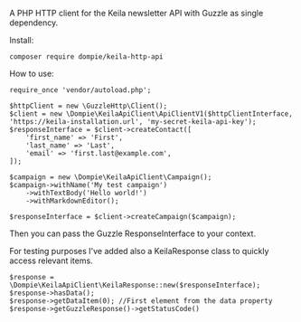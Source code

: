 A PHP HTTP client for the Keila newsletter API with Guzzle as single dependency.

Install:
```
composer require dompie/keila-http-api
```

How to use:
```
require_once 'vendor/autoload.php';

$httpClient = new \GuzzleHttp\Client();
$client = new \Dompie\KeilaApiClient\ApiClientV1($httpClientInterface, 'https://keila-installation.url', 'my-secret-keila-api-key');
$responseInterface = $client->createContact([
    'first_name' => 'First',
    'last_name' => 'Last',
    'email' => 'first.last@example.com',
]);

$campaign = new \Dompie\KeilaApiClient\Campaign();
$campaign->withName('My test campaign')
    ->withTextBody('Hello world!')
    ->withMarkdownEditor();
    
$responseInterface = $client->createCampaign($campaign);
```
Then you can pass the Guzzle ResponseInterface to your context.


For testing purposes I've added also a KeilaResponse class to quickly access relevant items.
```
$response = \Dompie\KeilaApiClient\KeilaResponse::new($responseInterface);
$response->hasData();
$response->getDataItem(0); //First element from the data property
$response->getGuzzleResponse()->getStatusCode()
```

